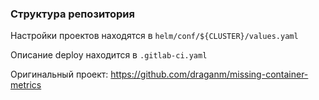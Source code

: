 ### Структура репозитория
Настройки проектов находятся в `helm/conf/${CLUSTER}/values.yaml`

Описание deploy находится в `.gitlab-ci.yaml`

Оригинальный проект: https://github.com/draganm/missing-container-metrics
